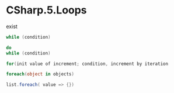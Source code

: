 # CSharp.5.Loops

exist

```csharp
while (condition)
```

```csharp
do
while (condition)
```

```csharp
for(init value of increment; condition, increment by iteration
```

```csharp
foreach(object in objects)
```

```csharp
list.foreach( value => {})
```

